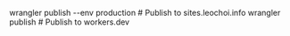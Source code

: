 wrangler publish --env production # Publish to sites.leochoi.info
wrangler publish                  # Publish to workers.dev